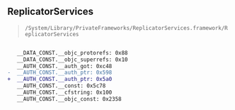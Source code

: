 ## ReplicatorServices

> `/System/Library/PrivateFrameworks/ReplicatorServices.framework/ReplicatorServices`

```diff

   __DATA_CONST.__objc_protorefs: 0x88
   __DATA_CONST.__objc_superrefs: 0x10
   __AUTH_CONST.__auth_got: 0xc48
-  __AUTH_CONST.__auth_ptr: 0x598
+  __AUTH_CONST.__auth_ptr: 0x5a0
   __AUTH_CONST.__const: 0x5c78
   __AUTH_CONST.__cfstring: 0x100
   __AUTH_CONST.__objc_const: 0x2358

```
